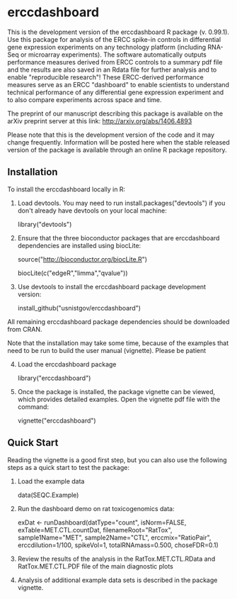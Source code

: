 erccdashboard
=============
This is the development version of the erccdashboard R package (v. 0.99.1). 
Use this package for analysis of the ERCC spike-in controls in differential 
gene expression experiments on any technology platform (including RNA-Seq or 
microarray experiments). The software automatically outputs performance 
measures derived from ERCC controls to a summary pdf file and the 
results are also saved in an Rdata file for further analysis and to enable 
"reproducible research"! These ERCC-derived performance measures serve as an 
ERCC "dashboard" to enable scientists to understand technical performance of any 
differential gene expression experiment and to also compare experiments across
space and time.

The preprint of our manuscript describing this package is available on the arXiv
preprint server at this link: http://arxiv.org/abs/1406.4893

Please note that this is the development version of the code and it may change
frequently. Information will be posted here when the stable released version of
the package is available through an online R package repository.

Installation
------------
To install the erccdashboard locally in R:

1. Load devtools. You may need to run install.packages("devtools") 
if you don't already have devtools on your local machine:

    library("devtools")
    
2. Ensure that the three bioconductor packages that are erccdashboard
dependencies are installed using biocLite:
    
    source("http://bioconductor.org/biocLite.R")
    
    biocLite(c("edgeR","limma","qvalue"))

3. Use devtools to install the erccdashboard package development version:

    install_github("usnistgov/erccdashboard")
    
All remaining erccdashboard package dependencies should be downloaded from CRAN.

Note that the installation may take some time, because of the examples that 
need to be run to build the user manual (vignette). Please be patient

4. Load the erccdashboard package
    
    library("erccdashboard")

5. Once the package is installed, the package vignette can be viewed, which 
provides detailed examples. Open the vignette pdf file with the command:
    
    vignette("erccdashboard")

Quick Start
----------
Reading the vignette is a good first step, but you can also use the following
steps as a quick start to test the package:

1. Load the example data

    data(SEQC.Example)

2. Run the dashboard demo on rat toxicogenomics data:

    exDat <- runDashboard(datType="count", isNorm=FALSE,
                           exTable=MET.CTL.countDat,
                           filenameRoot="RatTox", sample1Name="MET",
                           sample2Name="CTL", erccmix="RatioPair",
                           erccdilution=1/100, spikeVol=1,
                           totalRNAmass=0.500, choseFDR=0.1)

3. Review the results of the analysis in the RatTox.MET.CTL.RData and
   RatTox.MET.CTL.PDF file of the main diagnostic plots

4. Analysis of additional example data sets is described in the package vignette.